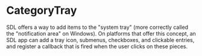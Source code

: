 
# CategoryTray

SDL offers a way to add items to the "system tray" (more correctly called
the "notification area" on Windows). On platforms that offer this concept,
an SDL app can add a tray icon, submenus, checkboxes, and clickable
entries, and register a callback that is fired when the user clicks on
these pieces.

